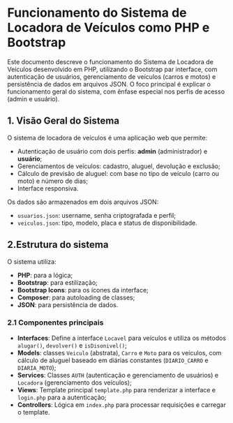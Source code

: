 # Funcionamento do Sistema de Locadora de Veículos como PHP e Bootstrap

Este documento descreve o funcionamento do Sistema de Locadora de Veículos desenvolvido em PHP, utilizando o Bootstrap par interface, com autenticação de usuários, gerenciamento de veículos (carros e motos) e persistência de dados em arquivos JSON. O foco principal é explicar o funcionamento geral do sistema, com ênfase especial nos perfis de acesso (admin e usuário).

## 1. Visão Geral do Sistema

O sistema de locadora de veículos é uma aplicação web que permite:
- Autenticação de usuário com dois perfis: **admin** (administrador) e **usuário**;
- Gerenciamentos de veículos: cadastro, aluguel, devolução e exclusão;
- Cálculo de previsão de aluguel: com base no tipo de veículo (carro ou moto) e número de dias;
- Interface responsiva.

Os dados são armazenados em dois arquivos JSON:
- `usuarios.json`: username, senha criptografada e perfil;
- `veiculos.json`: tipo, modelo, placa e status de disponibilidade.

## 2.Estrutura do sistema
O sistema utiliza:
- **PHP**: para a lógica;
- **Bootstrap**: para estilização;
- **Bootstrap Icons**: para os ícones da interface;
- **Composer**: para autoloading de classes;
- **JSON**: para persistência de dados.

### 2.1 Componentes principais
- **Interfaces**: Define a interface `Locavel` para veículos e utiliza os métodos `alugar()`, `devolver()` e `isDisonivel()`;
- **Models**: classes `Veiculo` (abstrata), `Carro` e `Moto` para os veículos, com cálculo de aluguel baseado em diárias constantes (`DIARIO_CARRO` e `DIARIA_MOTO`);
- **Services**: Classes `AUTH` (autenticação e gerenciamento de usuários) e `Locadora` (gerenciamento dos veículos);
- **Views**: Template principal `template.php` para renderizar a interface e `login.php` para a autenticação;
- **Controllers**: Lógica em `index.php` para processar requisições e carregar o template.